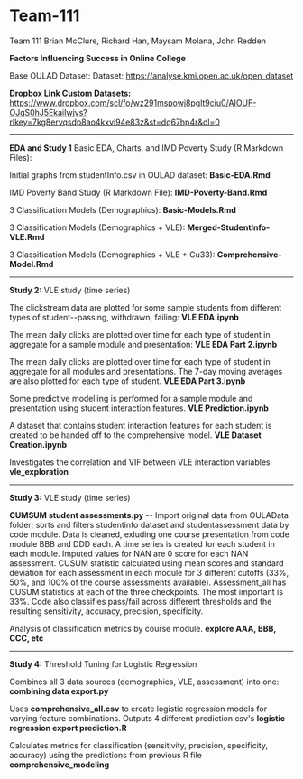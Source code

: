 # Team-111
  
 Team 111		Brian McClure, Richard Han, Maysam Molana, John Redden 
 
 **Factors Influencing Success in Online College**
 
Base OULAD Dataset: Dataset: https://analyse.kmi.open.ac.uk/open_dataset

**Dropbox Link Custom Datasets:** https://www.dropbox.com/scl/fo/wz291mspowj8pglt9ciu0/AIOUF-OJqS0hJ5EkaiIwjvs?rlkey=7kg8ervqsdp8ao4kxvi94e83z&st=dq67hp4r&dl=0


*** *** ***

**EDA and Study 1** Basic EDA, Charts, and IMD Poverty Study (R Markdown Files):

Initial graphs from studentInfo.csv in OULAD dataset:  **Basic-EDA.Rmd**

IMD Poverty Band Study (R Markdown File): **IMD-Poverty-Band.Rmd**

3 Classification Models (Demographics): **Basic-Models.Rmd**

3 Classification Models (Demographics + VLE): **Merged-StudentInfo-VLE.Rmd**

3 Classification Models (Demographics + VLE + Cu33): **Comprehensive-Model.Rmd**

*** *** ***

**Study 2:** VLE study (time series)

The clickstream data are plotted for some sample students from different types of student--passing, withdrawn, failing: **VLE EDA.ipynb**  

The mean daily clicks are plotted over time for each type of student in aggregate for a sample module and presentation: **VLE EDA Part 2.ipynb**  

The mean daily clicks are plotted over time for each type of student in aggregate for all modules and presentations.  The 7-day moving averages are also plotted for each type of student. **VLE EDA Part 3.ipynb**  

Some predictive modelling is performed for a sample module and presentation using student interaction features. **VLE Prediction.ipynb**  

A dataset that contains student interaction features for each student is created to be handed off to the comprehensive model. **VLE Dataset Creation.ipynb**  

Investigates the correlation and VIF between VLE interaction variables **vle_exploration**

*** *** ***

**Study 3:** VLE study (time series)

**CUMSUM student assessments.py** -- Import original data from OULAData folder; sorts and filters studentinfo dataset and studentassessment data by code module. Data is cleaned, exluding one course presentation from code module BBB and DDD each. A time series is created for each student in each module. Imputed values for NAN are 0 score for each NAN assessment. CUSUM statistic calculated using mean scores and standard deviation for each assessment in each module for 3 different cutoffs (33%, 50%, and 100% of the course assessments available). Assessment_all has CUSUM statistics at each of the three checkpoints. The most important is 33%. Code also classifies pass/fail across different thresholds and the resulting sensitivity, accuracy, precision, specificity.

Analysis of classification metrics by course module. **explore AAA, BBB, CCC, etc**

*** *** ***

**Study 4:** Threshold Tuning for Logistic Regression

Combines all 3 data sources (demographics, VLE, assessment) into one: **combining data export.py**

Uses **comprehensive_all.csv** to create logistic regression models for varying feature combinations. Outputs 4 different prediction csv's **logistic regression export prediction.R**

Calculates metrics for classification (sensitivity, precision, specificity, accuracy) using the predictions from previous R file **comprehensive_modeling**


